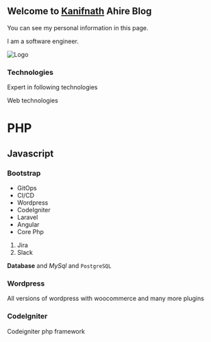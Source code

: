 ## Welcome to [Kanifnath](https://ahirekanif.github.io/kanifnath/) Ahire Blog

You can see my personal information in this page.

I am a software engineer.

![Logo](https://ahirekanif.github.io/kanifnath/samplelogo.jpg)

### Technologies

Expert in following technologies
 
Web technologies

# PHP 
## Javascript 
### Bootstrap 

- GitOps
- CI/CD
- Wordpress
- CodeIgniter
- Laravel
- Angular
- Core Php

1. Jira
2. Slack

**Database** and _MySql_ and `PostgreSQL`  

### Wordpress

All versions of wordpress with woocommerce and many more plugins 

### CodeIgniter

Codeigniter php framework 
